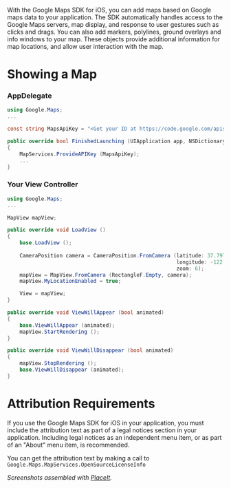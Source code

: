 With the Google Maps SDK for iOS, you can add maps based on Google maps data to your application. The SDK automatically handles access to the Google Maps servers, map display, and response to user gestures such as clicks and drags. You can also add markers, polylines, ground overlays and info windows to your map. These objects provide additional information for map locations, and allow user interaction with the map.

Showing a Map
=============

### AppDelegate

```csharp
using Google.Maps;
...

const string MapsApiKey = "<Get your ID at https://code.google.com/apis/console/>";

public override bool FinishedLaunching (UIApplication app, NSDictionary options)
{
	MapServices.ProvideAPIKey (MapsApiKey);
	...
}
```

### Your View Controller

```csharp
using Google.Maps;
...

MapView mapView;

public override void LoadView ()
{
	base.LoadView ();
	
	CameraPosition camera = CameraPosition.FromCamera (latitude: 37.797865, 
			                                           longitude: -122.402526, 
			                                           zoom: 6);
	mapView = MapView.FromCamera (RectangleF.Empty, camera);
	mapView.MyLocationEnabled = true;

	View = mapView;
}

public override void ViewWillAppear (bool animated)
{
	base.ViewWillAppear (animated);
	mapView.StartRendering ();
}

public override void ViewWillDisappear (bool animated)
{	
	mapView.StopRendering ();
	base.ViewWillDisappear (animated);
}
```

Attribution Requirements
========================

If you use the Google Maps SDK for iOS in your application, you must include the attribution text as part of a legal notices section in your application. Including legal notices as an independent menu item, or as part of an "About" menu item, is recommended.

You can get the attribution text by making a call to `Google.Maps.MapServices.OpenSourceLicenseInfo`
 
*Screenshots assembled with [PlaceIt](http://placeit.breezi.com/).*
